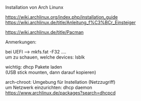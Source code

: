 Installation von Arch Linunx

https://wiki.archlinux.org/index.php/installation_guide  
https://wiki.archlinux.de/title/Anleitung_f%C3%BCr_Einsteiger

https://wiki.archlinux.de/title/Pacman

Anmerkungen:  

bei UEFI --> mkfs.fat -F32 ....    
um zu schauen, welche devices: lsblk   

wichtig: dhcp Pakete laden  
(USB stick mounten, dann darauf kopieren)  

arch-chroot: Umgebung für Instellation (Netzzugriff)    
um Netzwerk einzurichten: dhcp daemon  
https://www.archlinux.de/packages?search=dhcpcd  
